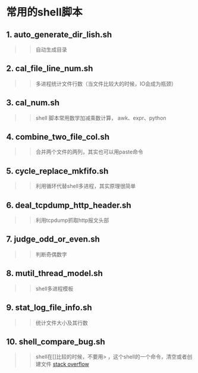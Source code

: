 

常用的shell脚本
===========================


## 1. auto_generate_dir_lish.sh
>>自动生成目录

## 2. cal_file_line_num.sh
>>多进程统计文件行数（当文件比较大的时候，IO会成为瓶颈）   
 
## 3. cal_num.sh
>>shell 脚本常用数学加减乘数计算， awk、expr、python
 
## 4. combine_two_file_col.sh
>>合并两个文件的两列，其实也可以用paste命令

## 5. cycle_replace_mkfifo.sh
>>利用循环代替shell多进程，其实原理很简单

## 6. deal_tcpdump_http_header.sh
>>利用tcpdump抓取http报文头部

## 7. judge_odd_or_even.sh
>>判断奇偶数字

## 8. mutil_thread_model.sh
>>shell多进程模板

## 9. stat_log_file_info.sh
>>统计文件大小及其行数

## 10. shell_compare_bug.sh
>>shell在[]比较的时候，不要用> ，这个shell的一个命令，清空或者创建文件
>>[stack overflow](https://stackoverflow.com/questions/18668556/comparing-numbers-in-bash)

